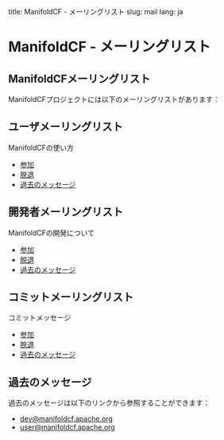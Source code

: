 title: ManifoldCF - メーリングリスト
slug: mail
lang: ja

# ManifoldCF - メーリングリスト

## ManifoldCFメーリングリスト

ManifoldCFプロジェクトには以下のメーリングリストがあります：

## ユーザメーリングリスト

ManifoldCFの使い方

* [参加](mailto:user-subscribe@manifoldcf.apache.org)
* [脱退](mailto:user-unsubscribe@manifoldcf.apache.org)
* [過去のメッセージ](http://mail-archives.apache.org/mod_mbox/manifoldcf-user/)

## 開発者メーリングリスト

ManifoldCFの開発について

* [参加](mailto:dev-subscribe@manifoldcf.apache.org)
* [脱退](mailto:dev-unsubscribe@manifoldcf.apache.org)
* [過去のメッセージ](http://mail-archives.apache.org/mod_mbox/manifoldcf-dev/)

## コミットメーリングリスト

コミットメッセージ

* [参加](mailto:commits-subscribe@manifoldcf.apache.org)
* [脱退](mailto:commits-unsubscribe@manifoldcf.apache.org)
* [過去のメッセージ](http://mail-archives.apache.org/mod_mbox/manifoldcf-commits/)

## 過去のメッセージ

過去のメッセージは以下のリンクから参照することができます：

* [dev@manifoldcf.apache.org](http://www.mail-archive.com/dev@manifoldcf.apache.org/index.html)
* [user@manifoldcf.apache.org](http://www.mail-archive.com/user@manifoldcf.apache.org/index.html)
